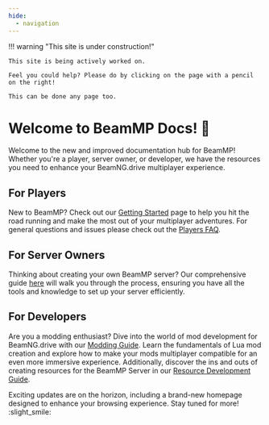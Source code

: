 ```yaml
---
hide:
  - navigation
---
```

!!! warning "This site is under construction!"

    This site is being actively worked on. 
    
    Feel you could help? Please do by clicking on the page with a pencil on the right!

    This can be done any page too.

# Welcome to BeamMP Docs! :tada:

Welcome to the new and improved documentation hub for BeamMP! Whether you're a player, server owner, or developer, we have the resources you need to enhance your BeamNG.drive multiplayer experience.

## For Players

New to BeamMP? Check out our [Getting Started](../game/getting-started.md) page to help you hit the road running and make the most out of your multiplayer adventures.
For general questions and issues please check out the [Players FAQ](../support/player-faq.md).

## For Server Owners

Thinking about creating your own BeamMP server? Our comprehensive guide [here](../server/create-a-server.md) will walk you through the process, ensuring you have all the tools and knowledge to set up your server efficiently.

## For Developers

Are you a modding enthusiast? Dive into the world of mod development for BeamNG.drive with our [Modding Guide](../guides/mod-creation/client/getting-started.md). Learn the fundamentals of Lua mod creation and explore how to make your mods multiplayer compatible for an even more immersive experience. Additionally, discover the ins and outs of creating resources for the BeamMP Server in our [Resource Development Guide](../guides/mod-creation/server/getting-started.md).

Exciting updates are on the horizon, including a brand-new homepage designed to enhance your browsing experience. Stay tuned for more! :slight_smile: